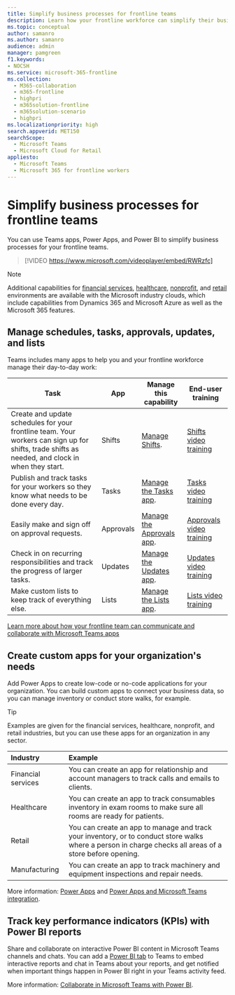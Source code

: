 ```yaml
---
title: Simplify business processes for frontline teams
description: Learn how your frontline workforce can simplify their business processes with Microsoft Teams.
ms.topic: conceptual
author: samanro
ms.author: samanro
audience: admin
manager: pamgreen
f1.keywords:
- NOCSH
ms.service: microsoft-365-frontline
ms.collection: 
  - M365-collaboration
  - m365-frontline
  - highpri
  - m365solution-frontline
  - m365solution-scenario
  - highpri
ms.localizationpriority: high
search.appverid: MET150
searchScope:
  - Microsoft Teams
  - Microsoft Cloud for Retail
appliesto: 
  - Microsoft Teams
  - Microsoft 365 for frontline workers
---
```


# Simplify business processes for frontline teams

You can use Teams apps, Power Apps, and Power BI to simplify business processes for your frontline teams.

> [!VIDEO https://www.microsoft.com/videoplayer/embed/RWRzfc]


> [!NOTE]
> Additional capabilities for [financial services](/industry/financial-services), [healthcare](/industry/healthcare), [nonprofit](/industry/nonprofit), and [retail](/industry/retail) environments are available with the Microsoft industry clouds, which include capabilities from Dynamics 365 and Microsoft Azure as well as the Microsoft 365 features.

## Manage schedules, tasks, approvals, updates, and lists

Teams includes many apps to help you and your frontline workforce manage their day-to-day work:

|Task |App |Manage this capability |End-user training |
|-----|------------|-----------------------|------------------|
|Create and update schedules for your frontline team. Your workers can sign up for shifts, trade shifts as needed, and clock in when they start. |Shifts |[Manage Shifts](shifts-for-teams-landing-page.md). |[Shifts video training](https://support.microsoft.com/office/what-is-shifts-f8efe6e4-ddb3-4d23-b81b-bb812296b821) |
|Publish and track tasks for your workers so they know what needs to be done every day. |Tasks |[Manage the Tasks app](/microsoftteams/manage-tasks-app?bc=/microsoft-365/frontline/breadcrumb/toc.json&toc=/microsoft-365/frontline/toc.json). |[Tasks video training](https://support.microsoft.com/office/use-the-tasks-app-in-teams-e32639f3-2e07-4b62-9a8c-fd706c12c070) |
|Easily make and sign off on approval requests. |Approvals | [Manage the Approvals app](/microsoftteams/approval-admin?bc=/microsoft-365/frontline/breadcrumb/toc.json&toc=/microsoft-365/frontline/toc.json). |[Approvals video training](https://support.microsoft.com/office/what-is-approvals-a9a01c95-e0bf-4d20-9ada-f7be3fc283d3?wt.mc_id=otc_microsoft_teams) |
|Check in on recurring responsibilities and track the progress of larger tasks. |Updates | [Manage the Updates app](/microsoftteams/manage-updates-app?bc=/microsoft-365/frontline/breadcrumb/toc.json&toc=/microsoft-365/frontline/toc.json). | [Updates video training](https://support.microsoft.com/office/get-started-in-updates-c03a079e-e660-42dc-817b-ca4cfd602e5a) |
|Make custom lists to keep track of everything else. |Lists |[Manage the Lists app](/microsoftteams/manage-lists-app?bc=/microsoft-365/frontline/breadcrumb/toc.json&toc=/microsoft-365/frontline/toc.json). |[Lists video training](https://support.microsoft.com/office/create-a-list-from-the-lists-app-b5e0b7f8-136f-425f-a108-699586f8e8bd) |

[Learn more about how your frontline team can communicate and collaborate with Microsoft Teams apps](flw-team-collaboration.md#apps-in-teams)

## Create custom apps for your organization's needs

Add Power Apps to create low-code or no-code applications for your organization. You can build custom apps to connect your business data, so you can manage inventory or conduct store walks, for example.

> [!TIP]
> Examples are given for the financial services, healthcare, nonprofit, and retail industries, but you can use these apps for an organization in any sector.

|Industry |Example |
|:--------|:-------|
|Financial services |You can create an app for relationship and account managers to track calls and emails to clients. |
|Healthcare |You can create an app to track consumables inventory in exam rooms to make sure all rooms are ready for patients. |
|Retail | You can create an app to manage and track your inventory, or to conduct store walks where a person in charge checks all areas of a store before opening. |
|Manufacturing |You can create an app to track machinery and equipment inspections and repair needs. |

More information: [Power Apps](/microsoftteams/manage-power-platform-apps) and [Power Apps and Microsoft Teams integration](/powerapps/teams/overview).

## Track key performance indicators (KPIs) with Power BI reports

Share and collaborate on interactive Power BI content in Microsoft Teams channels and chats. You can add a [Power BI tab](/microsoftteams/platform/tabs/what-are-tabs) to Teams to embed interactive reports and chat in Teams about your reports, and get notified when important things happen in Power BI right in your Teams activity feed.

More information: [Collaborate in Microsoft Teams with Power BI](/power-bi/collaborate-share/service-collaborate-microsoft-teams).
